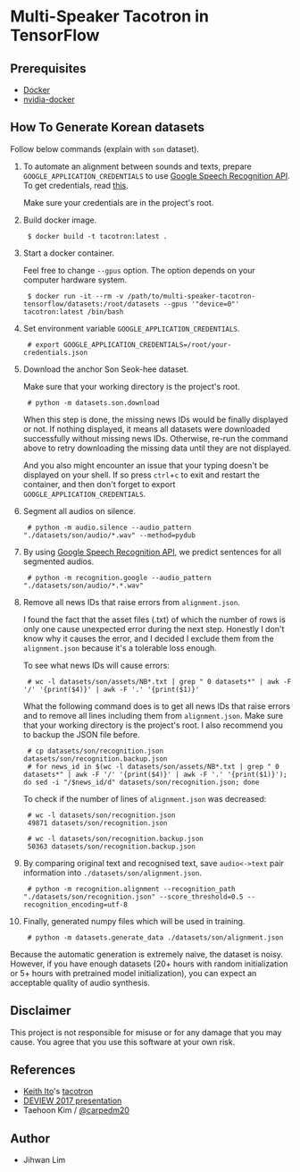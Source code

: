 # Multi-Speaker Tacotron in TensorFlow


## Prerequisites

- [Docker](https://docs.docker.com/install/)
- [nvidia-docker](https://github.com/NVIDIA/nvidia-docker)


## How To Generate Korean datasets

Follow below commands (explain with `son` dataset).

1. To automate an alignment between sounds and texts, prepare `GOOGLE_APPLICATION_CREDENTIALS` to use [Google Speech Recognition API](https://cloud.google.com/speech/). To get credentials, read [this](https://developers.google.com/identity/protocols/application-default-credentials).

    Make sure your credentials are in the project's root.

2. Build docker image.

        $ docker build -t tacotron:latest .

3. Start a docker container.

    Feel free to change `--gpus` option. The option depends on your computer hardware system.

        $ docker run -it --rm -v /path/to/multi-speaker-tacotron-tensorflow/datasets:/root/datasets --gpus '"device=0"' tacotron:latest /bin/bash

4. Set environment variable `GOOGLE_APPLICATION_CREDENTIALS`.

        # export GOOGLE_APPLICATION_CREDENTIALS=/root/your-credentials.json

5. Download the anchor Son Seok-hee dataset.

    Make sure that your working directory is the project's root.

        # python -m datasets.son.download

    When this step is done, the missing news IDs would be finally displayed or not. If nothing displayed, it means all datasets were downloaded successfully without missing news IDs. Otherwise, re-run the command above to retry downloading the missing data until they are not displayed.

    And you also might encounter an issue that your typing doesn't be displayed on your shell. If so press `ctrl`+`c` to exit and restart the container, and then don't forget to export `GOOGLE_APPLICATION_CREDENTIALS`.

6. Segment all audios on silence.

        # python -m audio.silence --audio_pattern "./datasets/son/audio/*.wav" --method=pydub

7. By using [Google Speech Recognition API](https://cloud.google.com/speech/), we predict sentences for all segmented audios.

        # python -m recognition.google --audio_pattern "./datasets/son/audio/*.*.wav"

8. Remove all news IDs that raise errors from `alignment.json`.

    I found the fact that the asset files (.txt) of which the number of rows is only one cause unexpected error during the next step. Honestly I don't know why it causes the error, and I decided I exclude them from the `alignment.json` because it's a tolerable loss enough.

    To see what news IDs will cause errors:

        # wc -l datasets/son/assets/NB*.txt | grep " 0 datasets*" | awk -F '/' '{print($4)}' | awk -F '.' '{print($1)}'

    What the following command does is to get all news IDs that raise errors and to remove all lines including them from `alignment.json`. Make sure that your working directory is the project's root. I also recommend you to backup the JSON file before.

        # cp datasets/son/recognition.json datasets/son/recognition.backup.json
        # for news_id in $(wc -l datasets/son/assets/NB*.txt | grep " 0 datasets*" | awk -F '/' '{print($4)}' | awk -F '.' '{print($1)}'); do sed -i "/$news_id/d" datasets/son/recognition.json; done

    To check if the number of lines of `alignment.json` was decreased:

        # wc -l datasets/son/recognition.json
        49871 datasets/son/recognition.json

        # wc -l datasets/son/recognition.backup.json
        50363 datasets/son/recognition.backup.json

8. By comparing original text and recognised text, save `audio<->text` pair information into `./datasets/son/alignment.json`.

        # python -m recognition.alignment --recognition_path "./datasets/son/recognition.json" --score_threshold=0.5 --recognition_encoding=utf-8

9. Finally, generated numpy files which will be used in training.

        # python -m datasets.generate_data ./datasets/son/alignment.json

Because the automatic generation is extremely naive, the dataset is noisy. However, if you have enough datasets (20+ hours with random initialization or 5+ hours with pretrained model initialization), you can expect an acceptable quality of audio synthesis.


## Disclaimer

This project is not responsible for misuse or for any damage that you may cause. You agree that you use this software at your own risk.


## References

- [Keith Ito](https://github.com/keithito)'s [tacotron](https://github.com/keithito/tacotron)
- [DEVIEW 2017 presentation](https://www.slideshare.net/carpedm20/deview-2017-80824162)
- Taehoon Kim / [@carpedm20](http://carpedm20.github.io/)


## Author

- Jihwan Lim
